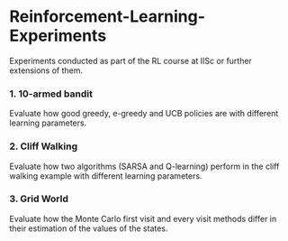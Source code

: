 # Reinforcement-Learning-Experiments
Experiments conducted as part of the RL course at IISc or further extensions of them.

### 1. 10-armed bandit
Evaluate how good greedy, e-greedy and UCB policies are with different learning parameters.

### 2. Cliff Walking
Evaluate how two algorithms (SARSA and Q-learning) perform in the cliff walking example with different learning parameters.

### 3. Grid World
Evaluate how the Monte Carlo first visit and every visit methods differ in their estimation of the values of the states.